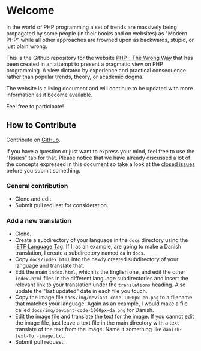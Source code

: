 # Welcome

In the world of PHP programming a set of trends are massively being propagated by some people (in their books and on websites) as "Modern PHP" while all other approaches are frowned upon as backwards, stupid, or just plain wrong.

This is the Github repository for the website [PHP - The Wrong Way](https://www.phpthewrongway.com) that has been created in an attempt to present a pragmatic view on PHP programming. A view dictated by experience and practical consequence rather than popular trends, theory, or academic dogma.

The website is a living document and will continue to be updated with more information as it become available.

Feel free to participate!

## How to Contribute

Contribute on [GitHub](https://github.com/unixsheikh/phpthewrongway).

If you have a question or just want to express your mind, feel free to use the "Issues" tab for that. Please notice that we have already discussed a lot of the concepts expressed in this document so take a look at the [closed issues](https://github.com/unixsheikh/phpthewrongway/issues?q=is%3Aissue+is%3Aclosed) before you submit something.

### General contribution

* Clone and edit.
* Submit pull request for consideration.

### Add a new translation

* Clone.
* Create a subdirectory of your language in the `docs` directory using the [IETF Language Tag](https://en.wikipedia.org/wiki/IETF_language_tag). If I, as an example, are going to make a Danish translation, I create a subdirectory named `da` in `docs`.
* Copy `docs/index.html` into the newly created subdirectory of your language and translate that.
* Edit the main `index.html`, which is the English one, and edit the other `index.html` files in the different language subdirectories and insert the relevant link to your translation under the `translations` heading. Also update the "last updated" date in each file you touch.
* Copy the image file `docs/img/deviant-code-1000px-en.png` to a filename that matches your language. Again as an example, I would make a file called `docs/img/deviant-code-1000px-da.png` for Danish.
* Edit the image file and translate the text for the image. If you cannot edit the image file, just leave a text file in the main directory with a text translate of the text from the image. Name it something like `danish-text-for-image.txt`.
* Submit pull request.

